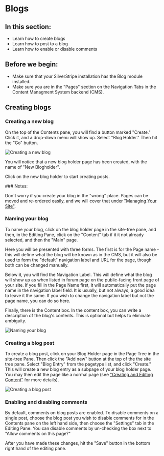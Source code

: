 <!--
pagenumber: 5
-->

# Blogs

## In this section:

* Learn how to create blogs
* Learn how to post to a blog
* Learn how to enable or disable comments

## Before we begin:

* Make sure that your SilverStripe installation has the Blog module installed.
* Make sure you are in the "Pages" section on the Navigation Tabs in the Content Managment System backend (CMS).

## Creating blogs

### Creating a new blog

On the top of the Contents pane, you will find a button marked "Create."  Click it, and a drop-down menu will show up. Select "Blog Holder."  Then hit the "Go" button.

![Creating a new blog](_images/creating-a-blog.jpg)

You will notice that a new blog holder page has been created, with the name of "New Blogholder".

Click on the new blog holder to start creating posts.

<div class="note" markdown="1"> 
### Notes:

Don't worry if you create your blog in the "wrong" place. Pages can be moved and re-ordered easily, and we will cover that under ["Managing Your Site"](managing-your-site).
</div>
 
### Naming your blog

To name your blog, click on the blog holder page in the site-tree pane, and then, in the Editing Pane, click on the "Content" tab if it it not already selected, and then the "Main" page.

Here you will be presented with three forms. The first is for the Page name - this will define what the blog will be known as in the CMS, but it will also be used to form the "default" navigation label and URL for the page, though both can be changed manually.

Below it, you will find the Navigation Label. This will define what the blog will show up as when listed in forum page on the public-facing front page of your site. If you fill in the Page Name first, it will automatically put the page name in the navigation label field. It is usually, but not always, a good idea to leave it the same. If you wish to change the navigation label but not the page name, you can do so here.

Finally, there is the Content box. In the content box, you can write a description of the blog's contents. This is optional but helps to eliminate ambiguity.

![Naming your blog](_images/naming-your-blog.jpg)

### Creating a blog post

To create a blog post, click on your Blog Holder page in the Page Tree in the site-tree Pane.  Then click the "Add new" button at the top of the the site tree pane.  Select "Blog Entry" from the pagetype list, and click "Create." This will create a new blog entry as a subpage of your blog holder page.  You may then edit the page like a normal page (see ["Creating and Editing Content"](creating-and-editing-content) for more details).

![Creating a blog post](_images/creating-a-blog-post.jpg)
 
### Enabling and disabling comments

By default, comments on blog posts are enabled.  To disable comments on a single post, choose the blog post you wish to disable comments for in the Contents pane on the left hand side, then choose the "Settings" tab in the Editing Pane. You can disable comments by un-checking the box next to "Allow comments on this page?"

After you have made these changes, hit the "Save" button in the bottom right hand of the editing pane.